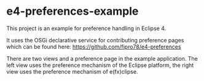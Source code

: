 # e4-preferences-example
This project is an example for preference handling in Eclipse 4. 

It uses the OSGi declarative service for contributing preference pages which can be found here: https://github.com/fipro78/e4-preferences

There are two views and a preference page in the example application. The left view uses the preference mechanism of the Eclipse platform,
the right view uses the preference mechanism of e(fx)clipse.